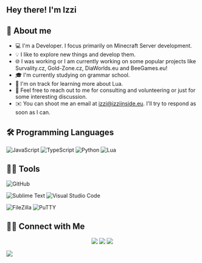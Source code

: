 <h2>Hey there! I'm Izzi</h2>

<!-- About Me -->

## 📖 About me

* 💻 I'm a Developer. I focus primarily on Minecraft Server development.
* 💡 I like to explore new things and develop them.
* 🌐 I was working or I am currently working on some popular projects like Survality.cz, Gold-Zone.cz, DiaWorlds.eu and BeeGames.eu!
* 🎓 I'm currently studying on grammar school.
* 🌱 I'm on track for learning more about Lua. 
* 💬 Feel free to reach out to me for consulting and volunteering or just for some interesting discussion.
* ✉️ You can shoot me an email at izzi@izziinside.eu. I'll try to respond as soon as I can.

<!-- Programming Languages -->

## 🛠 Programming Languages

![JavaScript](https://img.shields.io/badge/-JavaScript-05122A?style=flat&logo=javascript)
![TypeScript](https://img.shields.io/badge/-TypeScript-05122A?style=flat&logo=typescript)
![Python](https://img.shields.io/badge/-Python-05122A?style=flat&logo=python)
![Lua](https://img.shields.io/badge/-Lua-05122A?style=flat&logo=lua)

<!-- Tools, which I using -->

## 👨‍💻 Tools

![GitHub](https://img.shields.io/badge/-GitHub-05122A?style=flat&logo=github)

![Sublime Text](https://img.shields.io/badge/-Sublime%20Text-05122A?style=flat&logo=sublime)
![Visual Studio Code](https://img.shields.io/badge/-Visual%20Studio%20Code-05122A?style=flat&logo=visual-studio-code)

![FileZilla](https://img.shields.io/badge/-FileZilla-05122A?style=flat&logo=filezilla)
![PuTTY](https://img.shields.io/badge/-PuTTY-05122A?style=flat&logo=putty)


## 🤝🏻 Connect with Me

<p align="center">
<a href="mailto:izzi@izziinside.eu"><img src="https://img.shields.io/badge/-Gmail-D14836?style=flat&logo=Gmail&logoColor=white"/></a>
<a href="https://instagram.com/_trapizzi"><img src="https://img.shields.io/badge/-Instagram-E4405F?style=flat&logo=Instagram&logoColor=white"/></a>
<a href="https://discord.diaworlds.eu"><img src="https://img.shields.io/badge/-Discord-05122A?style=flat&logo=discord&logoColor=white"/></a>
</p>

![](https://komarev.com/ghpvc/?username=IzziInside)
